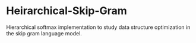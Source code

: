 # Heirarchical-Skip-Gram
Hierarchical softmax implementation to study data structure optimization in the skip gram language model.
